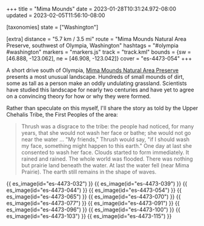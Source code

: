 +++
title = "Mima Mounds"
date = 2023-01-28T10:31:24.972-08:00
updated = 2023-02-05T11:56:10-08:00

[taxonomies]
state = ["Washington"]

[extra]
distance = "5.7 km / 3.5 mi"
route = "Mima Mounds Natural Area Preserve, southwest of Olympia, Washington"
hashtags = "#olympia #washington"
markers = "markers.js"
track = "track.kml"
bounds = {sw = [46.888, -123.062], ne = [46.908, -123.042]}
cover = "es-4473-054"
+++

A short drive south of Olympia, [Mima Mounds Natural Area Preserve](https://www.dnr.wa.gov/MimaMounds) presents a most unusual landscape. Hundreds of small mounds of dirt, some as tall as a person make an oddly undulating grassland. Scientists have studied this landscape for nearly two centuries and have yet to agree on a convincing theory for how or why they were formed.

<!-- more -->

Rather than speculate on this myself, I'll share the story as told by the Upper Chehalis Tribe, the First Peoples of the area:

> Thrush was a disgrace to the tribe: the people had noticed, for many years, that she would not wash her face or bathe; she would not go near the water ... "My friends," Thrush would say, "if I should wash my face, something might happen to this earth." One day at last she consented to wash her face. Clouds started to form immediately. It rained and rained. The whole world was flooded. There was nothing but prairie land beneath the water. At last the water fell (near Mima Prairie). The earth still remains in the shape of waves.

{{ es_image(id="es-4473-032") }}
{{ es_image(id="es-4473-039") }}
{{ es_image(id="es-4473-044") }}
{{ es_image(id="es-4473-054") }}
{{ es_image(id="es-4473-065") }}
{{ es_image(id="es-4473-070") }}
{{ es_image(id="es-4473-077") }}
{{ es_image(id="es-4473-091") }}
{{ es_image(id="es-4473-096") }}
{{ es_image(id="es-4473-100") }}
{{ es_image(id="es-4473-103") }}
{{ es_image(id="es-4473-115") }}
